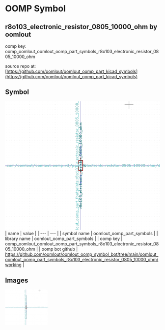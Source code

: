 # OOMP Symbol  
## r8o103_electronic_resistor_0805_10000_ohm  by oomlout  
  
oomp key: oomp_oomlout_oomlout_oomp_part_symbols_r8o103_electronic_resistor_0805_10000_ohm  
  
source repo at: [https://github.com/oomlout/oomlout_oomp_part_kicad_symbols](https://github.com/oomlout/oomlout_oomp_part_kicad_symbols)  
## Symbol  
  
[![working.png](working_600.png)](working.png)  
| name | value | 
| --- | --- | 
| symbol name | oomlout_oomp_part_symbols | 
| library name | oomlout_oomp_part_symbols | 
| oomp key | oomp_oomlout_oomlout_oomp_part_symbols_r8o103_electronic_resistor_0805_10000_ohm | 
| oomp bot github | https://github.com/oomlout/oomlout_oomp_symbol_bot/tree/main/oomlout_oomlout_oomp_part_symbols_r8o103_electronic_resistor_0805_10000_ohm/working | 
## Images  
  
[![working.png](working_140.png)](working.png)  
